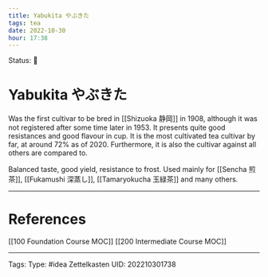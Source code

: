 ```yaml
---
title: Yabukita やぶきた
tags: tea
date: 2022-10-30
hour: 17:38
---
```

Status: 🌱
# Yabukita やぶきた
Was the first cultivar to be bred in [[Shizuoka 静岡]] in 1908, although it was not registered after some time later in 1953. It presents quite good resistances and good flavour in cup. It is the most cultivated tea cultivar by far, at around 72% as of 2020. Furthermore, it is also the cultivar against all others are compared to.

Balanced taste, good yield, resistance to frost. Used mainly for [[Sencha 煎茶]], [[Fukamushi 深蒸し]], [[Tamaryokucha 玉緑茶]] and many others.





---
# References
[[100 Foundation Course MOC]]
[[200 Intermediate Course MOC]]




---
Tags:
Type: #idea
Zettelkasten UID: 202210301738
